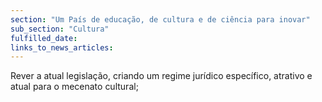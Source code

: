 ```yaml
---
section: "Um País de educação, de cultura e de ciência para inovar"
sub_section: "Cultura"
fulfilled_date:
links_to_news_articles:
---
```


Rever a atual legislação, criando um regime jurídico específico, atrativo e atual para o mecenato cultural;